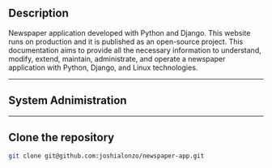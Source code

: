 ## Description

Newspaper application developed with Python and Django. This website runs on production and it is published as an open-source project. This documentation aims to provide all the necessary information to understand, modify, extend, maintain, administrate, and operate a newspaper application with Python, Django, and Linux technologies.

---

## System Adnimistration

---

## Clone the repository

```bash
git clone git@github.com:joshialonzo/newspaper-app.git
```